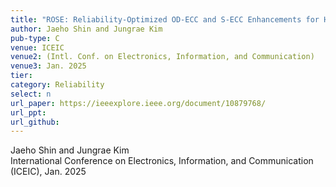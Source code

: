 ```yaml
---
title: "ROSE: Reliability-Optimized OD-ECC and S-ECC Enhancements for HBM3"
author: Jaeho Shin and Jungrae Kim
pub-type: C
venue: ICEIC
venue2: (Intl. Conf. on Electronics, Information, and Communication)
venue3: Jan. 2025
tier: 
category: Reliability
select: n
url_paper: https://ieeexplore.ieee.org/document/10879768/
url_ppt:
url_github:
---
```


Jaeho Shin and Jungrae Kim <br>
International Conference on Electronics, Information, and Communication (ICEIC), Jan. 2025
